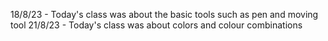 18/8/23 - Today's class was about the basic tools such as pen and moving tool 
21/8/23 - Today's class was about colors and colour combinations
